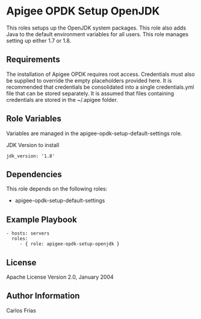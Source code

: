 Apigee OPDK Setup OpenJDK
=========

This roles setups up the OpenJDK system packages. This role also adds Java to the default environment variables for all 
users. This role manages setting up either 1.7 or 1.8. 

Requirements
------------
The installation of Apigee OPDK requires root access. Credentials must also be supplied to override the empty placeholders
provided here. It is recommended that credentials be consolidated into a single credentials.yml file that can be stored 
separately. It is assumed that files containing credentials are stored in the ~/.apigee folder. 


Role Variables
--------------

Variables are managed in the apigee-opdk-setup-default-settings role. 

JDK Version to install

    jdk_version: '1.8'

Dependencies
------------

This role depends on the following roles: 

* apigee-opdk-setup-default-settings 

Example Playbook
----------------

    - hosts: servers
      roles:
         - { role: apigee-opdk-setup-openjdk }

License
-------

Apache License Version 2.0, January 2004

Author Information
------------------

Carlos Frias

